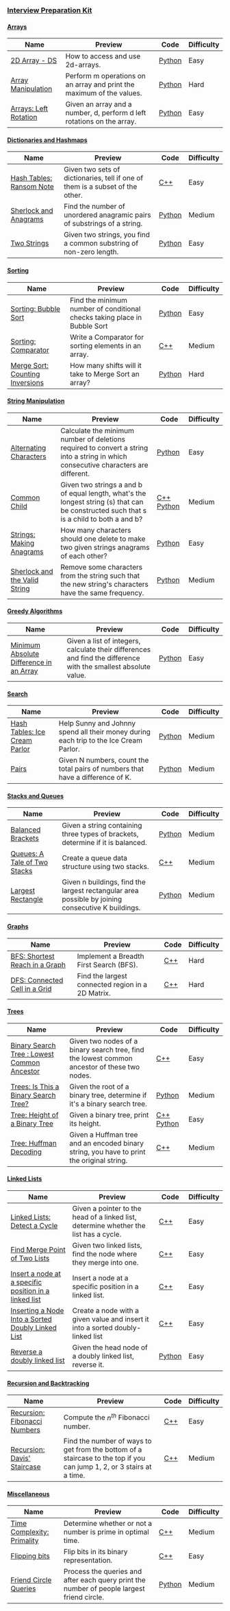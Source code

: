 
### [Interview Preparation Kit](https://www.hackerrank.com/interview/interview-preparation-kit)


#### [Arrays](https://www.hackerrank.com/interview/interview-preparation-kit/arrays/challenges)

Name | Preview | Code | Difficulty
---- | ------- | ---- | ----------
[2D Array - DS](https://www.hackerrank.com/challenges/2d-array/problem?h_l=playlist&slugs%5B%5D=interview&slugs%5B%5D=interview-preparation-kit&slugs%5B%5D=arrays)|How to access and use 2d-arrays.|[Python](../data-structures/arrays/2d-array.py)|Easy
[Array Manipulation](https://www.hackerrank.com/challenges/crush/problem?h_l=playlist&slugs%5B%5D=interview&slugs%5B%5D=interview-preparation-kit&slugs%5B%5D=arrays)|Perform m operations on an array and print the maximum of the values.|[Python](../data-structures/arrays/crush.py)|Hard
[Arrays: Left Rotation](https://www.hackerrank.com/challenges/ctci-array-left-rotation/problem?h_l=playlist&slugs%5B%5D=interview&slugs%5B%5D=interview-preparation-kit&slugs%5B%5D=arrays)|Given an array and a number, d, perform d left rotations on the array.|[Python](../tutorials/cracking-the-coding-interview/ctci-array-left-rotation.py)|Easy

#### [Dictionaries and Hashmaps](https://www.hackerrank.com/interview/interview-preparation-kit/dictionaries-hashmaps/challenges)

Name | Preview | Code | Difficulty
---- | ------- | ---- | ----------
[Hash Tables: Ransom Note](https://www.hackerrank.com/challenges/ctci-ransom-note/problem?h_l=playlist&slugs%5B%5D=interview&slugs%5B%5D=interview-preparation-kit&slugs%5B%5D=dictionaries-hashmaps)|Given two sets of dictionaries, tell if one of them is a subset of the other.|[C++](../tutorials/cracking-the-coding-interview/ctci-ransom-note.cpp)|Easy
[Sherlock and Anagrams](https://www.hackerrank.com/challenges/sherlock-and-anagrams/problem?h_l=playlist&slugs%5B%5D=interview&slugs%5B%5D=interview-preparation-kit&slugs%5B%5D=dictionaries-hashmaps)|Find the number of unordered anagramic pairs of substrings of a string.|[Python](../algorithms/strings/sherlock-and-anagrams.py)|Medium
[Two Strings](https://www.hackerrank.com/challenges/two-strings/problem?h_l=playlist&slugs%5B%5D=interview&slugs%5B%5D=interview-preparation-kit&slugs%5B%5D=dictionaries-hashmaps)|Given two strings, you find a common substring of non-zero length.|[Python](../algorithms/strings/two-strings.py)|Easy

#### [Sorting](https://www.hackerrank.com/interview/interview-preparation-kit/sorting/challenges)

Name | Preview | Code | Difficulty
---- | ------- | ---- | ----------
[Sorting: Bubble Sort](https://www.hackerrank.com/challenges/ctci-bubble-sort/problem?h_l=playlist&slugs%5B%5D=interview&slugs%5B%5D=interview-preparation-kit&slugs%5B%5D=sorting)|Find the minimum number of conditional checks taking place in Bubble Sort|[Python](../tutorials/cracking-the-coding-interview/ctci-bubble-sort.py)|Easy
[Sorting: Comparator](https://www.hackerrank.com/challenges/ctci-comparator-sorting/problem?h_l=playlist&slugs%5B%5D=interview&slugs%5B%5D=interview-preparation-kit&slugs%5B%5D=sorting)|Write a Comparator for sorting elements in an array.|[C++](../tutorials/cracking-the-coding-interview/ctci-comparator-sorting.cpp)|Medium
[Merge Sort: Counting Inversions](https://www.hackerrank.com/challenges/ctci-merge-sort/problem?h_l=playlist&slugs%5B%5D=interview&slugs%5B%5D=interview-preparation-kit&slugs%5B%5D=sorting)|How many shifts will it take to Merge Sort an array?|[Python](../tutorials/cracking-the-coding-interview/ctci-merge-sort.py)|Hard

#### [String Manipulation](https://www.hackerrank.com/interview/interview-preparation-kit/strings/challenges)

Name | Preview | Code | Difficulty
---- | ------- | ---- | ----------
[Alternating Characters ](https://www.hackerrank.com/challenges/alternating-characters/problem?h_l=playlist&slugs%5B%5D=interview&slugs%5B%5D=interview-preparation-kit&slugs%5B%5D=strings)|Calculate the minimum number of deletions required to convert a string into a string in which consecutive characters are different.|[Python](../algorithms/strings/alternating-characters.py)|Easy
[Common Child](https://www.hackerrank.com/challenges/common-child/problem?h_l=playlist&slugs%5B%5D=interview&slugs%5B%5D=interview-preparation-kit&slugs%5B%5D=strings)|Given two strings a and b of equal length, what's the longest string (s) that can be constructed such that s is a child to both a and b?|[C++](../algorithms/strings/common-child.cpp) [Python](../algorithms/strings/common-child.py)|Medium
[Strings: Making Anagrams](https://www.hackerrank.com/challenges/ctci-making-anagrams/problem?h_l=playlist&slugs%5B%5D=interview&slugs%5B%5D=interview-preparation-kit&slugs%5B%5D=strings)|How many characters should one delete to make two given strings anagrams of each other?|[Python](../tutorials/cracking-the-coding-interview/ctci-making-anagrams.py)|Easy
[Sherlock and the Valid String](https://www.hackerrank.com/challenges/sherlock-and-valid-string/problem?h_l=playlist&slugs%5B%5D=interview&slugs%5B%5D=interview-preparation-kit&slugs%5B%5D=strings)|Remove some characters from the string such that the new string's characters have the same frequency.|[Python](../algorithms/strings/sherlock-and-valid-string.py)|Medium

#### [Greedy Algorithms](https://www.hackerrank.com/interview/interview-preparation-kit/greedy-algorithms/challenges)

Name | Preview | Code | Difficulty
---- | ------- | ---- | ----------
[Minimum Absolute Difference in an Array](https://www.hackerrank.com/challenges/minimum-absolute-difference-in-an-array/problem?h_l=playlist&slugs%5B%5D=interview&slugs%5B%5D=interview-preparation-kit&slugs%5B%5D=greedy-algorithms)|Given a list of integers, calculate their differences and find the difference with the smallest absolute value.|[Python](../algorithms/greedy/minimum-absolute-difference-in-an-array.py)|Easy

#### [Search](https://www.hackerrank.com/interview/interview-preparation-kit/search/challenges)

Name | Preview | Code | Difficulty
---- | ------- | ---- | ----------
[Hash Tables: Ice Cream Parlor](https://www.hackerrank.com/challenges/ctci-ice-cream-parlor/problem?h_l=playlist&slugs%5B%5D=interview&slugs%5B%5D=interview-preparation-kit&slugs%5B%5D=search)|Help Sunny and Johnny spend all their money during each trip to the Ice Cream Parlor.|[Python](../tutorials/cracking-the-coding-interview/ctci-ice-cream-parlor.py)|Medium
[Pairs](https://www.hackerrank.com/challenges/pairs/problem?h_l=playlist&slugs%5B%5D=interview&slugs%5B%5D=interview-preparation-kit&slugs%5B%5D=search)|Given N numbers, count the total pairs of numbers that have a difference of K.|[Python](../algorithms/search/pairs.py)|Medium

#### [Stacks and Queues](https://www.hackerrank.com/interview/interview-preparation-kit/stacks-queues/challenges)

Name | Preview | Code | Difficulty
---- | ------- | ---- | ----------
[Balanced Brackets](https://www.hackerrank.com/challenges/balanced-brackets/problem?h_l=playlist&slugs%5B%5D=interview&slugs%5B%5D=interview-preparation-kit&slugs%5B%5D=stacks-queues)|Given a string containing three types of brackets, determine if it is balanced.|[Python](../data-structures/stacks/balanced-brackets.py)|Medium
[Queues: A Tale of Two Stacks](https://www.hackerrank.com/challenges/ctci-queue-using-two-stacks/problem?h_l=playlist&slugs%5B%5D=interview&slugs%5B%5D=interview-preparation-kit&slugs%5B%5D=stacks-queues)|Create a queue data structure using two stacks.|[C++](../tutorials/cracking-the-coding-interview/ctci-queue-using-two-stacks.cpp)|Medium
[Largest Rectangle ](https://www.hackerrank.com/challenges/largest-rectangle/problem?h_l=playlist&slugs%5B%5D=interview&slugs%5B%5D=interview-preparation-kit&slugs%5B%5D=stacks-queues)|Given n buildings, find the largest rectangular area possible by joining consecutive K buildings.|[Python](../data-structures/stacks/largest-rectangle.py)|Medium

#### [Graphs](https://www.hackerrank.com/interview/interview-preparation-kit/graphs/challenges)

Name | Preview | Code | Difficulty
---- | ------- | ---- | ----------
[BFS: Shortest Reach in a Graph](https://www.hackerrank.com/challenges/ctci-bfs-shortest-reach/problem?h_l=playlist&slugs%5B%5D=interview&slugs%5B%5D=interview-preparation-kit&slugs%5B%5D=graphs)|Implement a Breadth First Search (BFS).|[C++](../tutorials/cracking-the-coding-interview/ctci-bfs-shortest-reach.cpp)|Hard
[DFS: Connected Cell in a Grid](https://www.hackerrank.com/challenges/ctci-connected-cell-in-a-grid/problem?h_l=playlist&slugs%5B%5D=interview&slugs%5B%5D=interview-preparation-kit&slugs%5B%5D=graphs)|Find the largest connected region in a 2D Matrix.|[C++](../tutorials/cracking-the-coding-interview/ctci-connected-cell-in-a-grid.cpp)|Hard

#### [Trees](https://www.hackerrank.com/interview/interview-preparation-kit/trees/challenges)

Name | Preview | Code | Difficulty
---- | ------- | ---- | ----------
[Binary Search Tree : Lowest Common Ancestor](https://www.hackerrank.com/challenges/binary-search-tree-lowest-common-ancestor/problem?h_l=playlist&slugs%5B%5D=interview&slugs%5B%5D=interview-preparation-kit&slugs%5B%5D=trees)|Given two nodes of a binary search tree, find the lowest common ancestor of these two nodes.|[C++](../data-structures/trees/binary-search-tree-lowest-common-ancestor.cpp)|Easy
[Trees: Is This a Binary Search Tree?](https://www.hackerrank.com/challenges/ctci-is-binary-search-tree/problem?h_l=playlist&slugs%5B%5D=interview&slugs%5B%5D=interview-preparation-kit&slugs%5B%5D=trees)|Given the root of a binary tree, determine if it's a binary search tree.|[Python](../tutorials/cracking-the-coding-interview/ctci-is-binary-search-tree.py)|Medium
[Tree: Height of a Binary Tree](https://www.hackerrank.com/challenges/tree-height-of-a-binary-tree/problem?h_l=playlist&slugs%5B%5D=interview&slugs%5B%5D=interview-preparation-kit&slugs%5B%5D=trees)|Given a binary tree, print its height.|[C++](../data-structures/trees/tree-height-of-a-binary-tree.cpp) [Python](../data-structures/trees/tree-height-of-a-binary-tree.py)|Easy
[Tree: Huffman Decoding ](https://www.hackerrank.com/challenges/tree-huffman-decoding/problem?h_l=playlist&slugs%5B%5D=interview&slugs%5B%5D=interview-preparation-kit&slugs%5B%5D=trees)|Given a Huffman tree and an encoded binary string, you have to print the original string.|[C++](../data-structures/trees/tree-huffman-decoding.cpp)|Medium

#### [Linked Lists](https://www.hackerrank.com/interview/interview-preparation-kit/linked-lists/challenges)

Name | Preview | Code | Difficulty
---- | ------- | ---- | ----------
[Linked Lists: Detect a Cycle](https://www.hackerrank.com/challenges/ctci-linked-list-cycle/problem?h_l=playlist&slugs%5B%5D=interview&slugs%5B%5D=interview-preparation-kit&slugs%5B%5D=linked-lists)|Given a pointer to the head of a linked list, determine whether the list has a cycle.|[C++](../tutorials/cracking-the-coding-interview/ctci-linked-list-cycle.cpp)|Easy
[Find Merge Point of Two Lists](https://www.hackerrank.com/challenges/find-the-merge-point-of-two-joined-linked-lists/problem?h_l=playlist&slugs%5B%5D=interview&slugs%5B%5D=interview-preparation-kit&slugs%5B%5D=linked-lists)|Given two linked lists, find the node where they merge into one.|[C++](../data-structures/linked-lists/find-the-merge-point-of-two-joined-linked-lists.cpp)|Easy
[Insert a node at a specific position in a linked list](https://www.hackerrank.com/challenges/insert-a-node-at-a-specific-position-in-a-linked-list/problem?h_l=playlist&slugs%5B%5D=interview&slugs%5B%5D=interview-preparation-kit&slugs%5B%5D=linked-lists)|Insert a node at a specific position in a linked list.|[C++](../data-structures/linked-lists/insert-a-node-at-a-specific-position-in-a-linked-list.cpp)|Easy
[Inserting a Node Into a Sorted Doubly Linked List](https://www.hackerrank.com/challenges/insert-a-node-into-a-sorted-doubly-linked-list/problem?h_l=playlist&slugs%5B%5D=interview&slugs%5B%5D=interview-preparation-kit&slugs%5B%5D=linked-lists)|Create a node with a given value and insert it into a sorted doubly-linked list|[C++](../data-structures/linked-lists/insert-a-node-into-a-sorted-doubly-linked-list.cpp)|Easy
[Reverse a doubly linked list](https://www.hackerrank.com/challenges/reverse-a-doubly-linked-list/problem?h_l=playlist&slugs%5B%5D=interview&slugs%5B%5D=interview-preparation-kit&slugs%5B%5D=linked-lists)|Given the head node of a doubly linked list, reverse it.|[Python](../data-structures/linked-lists/reverse-a-doubly-linked-list.py)|Easy

#### [Recursion and Backtracking](https://www.hackerrank.com/interview/interview-preparation-kit/recursion-backtracking/challenges)

Name | Preview | Code | Difficulty
---- | ------- | ---- | ----------
[Recursion: Fibonacci Numbers](https://www.hackerrank.com/challenges/ctci-fibonacci-numbers/problem?h_l=playlist&slugs%5B%5D=interview&slugs%5B%5D=interview-preparation-kit&slugs%5B%5D=recursion-backtracking)|Compute the $n^{th}$ Fibonacci number.|[C++](../tutorials/cracking-the-coding-interview/ctci-fibonacci-numbers.cpp)|Easy
[Recursion: Davis' Staircase](https://www.hackerrank.com/challenges/ctci-recursive-staircase/problem?h_l=playlist&slugs%5B%5D=interview&slugs%5B%5D=interview-preparation-kit&slugs%5B%5D=recursion-backtracking)|Find the number of ways to get from the bottom of a staircase to the top if you can jump 1, 2, or 3 stairs at a time.|[C++](../tutorials/cracking-the-coding-interview/ctci-recursive-staircase.cpp)|Medium

#### [Miscellaneous](https://www.hackerrank.com/interview/interview-preparation-kit/miscellaneous/challenges)

Name | Preview | Code | Difficulty
---- | ------- | ---- | ----------
[Time Complexity: Primality](https://www.hackerrank.com/challenges/ctci-big-o/problem?h_l=playlist&slugs%5B%5D=interview&slugs%5B%5D=interview-preparation-kit&slugs%5B%5D=miscellaneous)|Determine whether or not a number is prime in optimal time.|[C++](../tutorials/cracking-the-coding-interview/ctci-big-o.cpp)|Medium
[Flipping bits](https://www.hackerrank.com/challenges/flipping-bits/problem?h_l=playlist&slugs%5B%5D=interview&slugs%5B%5D=interview-preparation-kit&slugs%5B%5D=miscellaneous)|Flip bits in its binary representation.|[C++](../algorithms/bit-manipulation/flipping-bits.cpp)|Easy
[Friend Circle Queries](https://www.hackerrank.com/challenges/friend-circle-queries/problem?h_l=playlist&slugs%5B%5D=interview&slugs%5B%5D=interview-preparation-kit&slugs%5B%5D=miscellaneous)|Process the queries and after each query print the number of people largest friend circle.|[Python](miscellaneous/friend-circle-queries.py)|Medium

